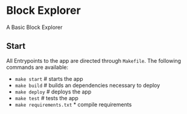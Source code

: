 # Block Explorer

A Basic Block Explorer

## Start
All Entrypoints to the app are directed through `Makefile`. The following commands are available:
* `make start`             # starts the app
* `make build`             # builds an dependencies necessary to deploy
* `make deploy`            # deploys the app
* `make test`              # tests the app
* `make requirements.txt`  * compile requirements